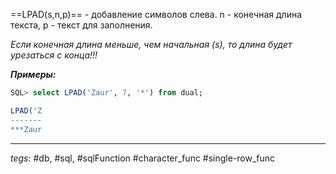 ==LPAD(s,n,p)== - добавление символов слева. n - конечная длина текста, p - текст для заполнения.
	
*Если конечная длина меньше, чем начальная (s), то длина будет урезаться с конца!!!*
	
***Примеры:***
```sql
SQL> select LPAD('Zaur', 7, '*') from dual;

LPAD('Z
-------
***Zaur
```
---
*tegs:* #db, #sql, #sqlFunction #character_func #single-row_func 